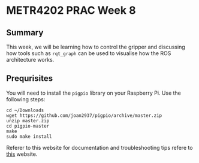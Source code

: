 # METR4202 PRAC Week 8
## Summary
This week, we will be learning how to control the gripper and discussing how tools such as `rqt_graph` can be used to visualise how the ROS architecture works.
## Prequrisites
You will need to install the `pigpio` library on your Raspberry Pi. Use the following steps:
```console
cd ~/Downloads 
wget https://github.com/joan2937/pigpio/archive/master.zip
unzip master.zip
cd pigpio-master
make
sudo make install
```
Referer to this website for documentation and troubleshooting tips refere to [this](https://abyz.me.uk/rpi/pigpio/index.html) website.
